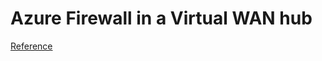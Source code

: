 # Azure Firewall in a Virtual WAN hub
[Reference](https://learn.microsoft.com/en-us/azure/virtual-wan/howto-firewall) 
